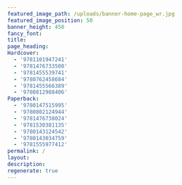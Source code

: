 ```yaml
---
featured_image_path: /uploads/banner-home-page_wr.jpg
featured_image_position: 50
banner_height: 450
fancy_font:
title:
page_heading:
Hardcover:
  - '9781101947241'
  - '9781476733500'
  - '9781455539741'
  - '9780762458684'
  - '9781455566389'
  - '9780812988406'
Paperback:
  - '9780147515995'
  - '9780802124944'
  - '9781476738024'
  - '9781530381135'
  - '9780143124542'
  - '9780143034759'
  - '9781555977412'
permalink: /
layout:
description:
regenerate: true
---
```



